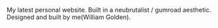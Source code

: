 My latest personal website. Built in a neubrutalist / gumroad aesthetic. Designed and built by me(William Golden).
